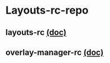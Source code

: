 # Layouts-rc-repo

## layouts-rc [(doc)](packages/layouts/README.md)

## overlay-manager-rc [(doc)](packages/overlay/README.md)
